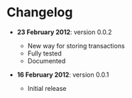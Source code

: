 # Changelog

- **23 February 2012**: version 0.0.2
    - New way for storing transactions
    - Fully tested
    - Documented

- **16 February 2012**: version 0.0.1
    - Initial release

